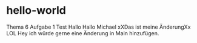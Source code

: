 # hello-world
Thema 6 Aufgabe 1 Test
Hallo
Hallo Michael
xXDas ist meine ÄnderungXx
LOL
Hey ich würde gerne eine Änderung in Main hinzufügen.
